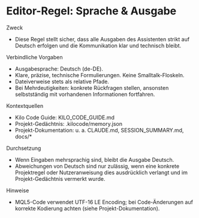 # Editor-Regel: Sprache & Ausgabe

Zweck
- Diese Regel stellt sicher, dass alle Ausgaben des Assistenten strikt auf Deutsch erfolgen und die Kommunikation klar und technisch bleibt.

Verbindliche Vorgaben
- Ausgabesprache: Deutsch (de-DE).
- Klare, präzise, technische Formulierungen. Keine Smalltalk-Floskeln.
- Dateiverweise stets als relative Pfade.
- Bei Mehrdeutigkeiten: konkrete Rückfragen stellen, ansonsten selbstständig mit vorhandenen Informationen fortfahren.

Kontextquellen
- Kilo Code Guide: KILO_CODE_GUIDE.md
- Projekt-Gedächtnis: .kilocode/memory.json
- Projekt-Dokumentation: u. a. CLAUDE.md, SESSION_SUMMARY.md, docs/*

Durchsetzung
- Wenn Eingaben mehrsprachig sind, bleibt die Ausgabe Deutsch.
- Abweichungen von Deutsch sind nur zulässig, wenn eine konkrete Projektregel oder Nutzeranweisung dies ausdrücklich verlangt und im Projekt-Gedächtnis vermerkt wurde.

Hinweise
- MQL5-Code verwendet UTF-16 LE Encoding; bei Code-Änderungen auf korrekte Kodierung achten (siehe Projekt-Dokumentation).